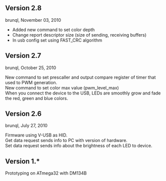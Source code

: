 Version 2.8
-----------
brunql, November 03, 2010

* Added new command to set color depth
* Change report descriptor size (size of sending, receiving buffers)
* In usb config set using FAST_CRC algorithm

Version 2.7
-----------
brunql, October 25, 2010

New command to set prescaller and output compare register of timer that used to PWM generation.   
New command to set color max value (pwm_level_max)   
When you connect the device to the USB, LEDs are smoothly grow and fade the red, green and blue colors.   

Version 2.6
-----------
brunql, July 27, 2010

Firmware using V-USB as HID.    
Get data request sends info to PC with version of hardware.   
Set data request sends info about the brightness of each LED to device.  

Version 1.*
-----------
Prototyping on ATmega32 with DM134B   
